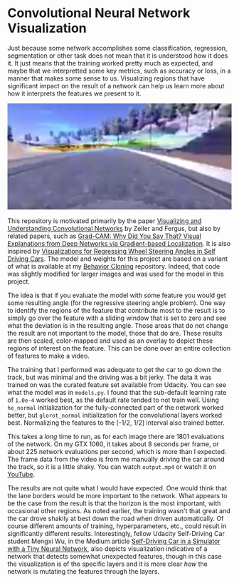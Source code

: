 # Convolutional Neural Network Visualization

Just because some network accomplishes some classification, regression,
segmentation or other task does not mean that it is understood how 
it does it.  It just means that the training worked pretty much as
expected, and maybe that we interpretted some key metrics, such as accuracy
or loss, in a manner that makes some sense to us.  Visualizing regions
that have significant impact on the result of a network can help us
learn more about how it interprets the features we present to it.

![Visualization](cnn_visualization.jpg)

This repository is motivated primarily by the paper 
[Visualizing and Understanding Convolutional Networks](https://arxiv.org/pdf/1311.2901.pdf)
by Zeiler and Fergus, but also by related papers, such as
[Grad-CAM: Why Did You Say That? Visual Explanations from Deep Networks via Gradient-based Localization](https://arxiv.org/pdf/1610.02391v1.pdf).  It is also inspired by 
[Visualizations for Regressing Wheel Steering Angles in Self Driving Cars](https://jacobgil.github.io/deeplearning/vehicle-steering-angle-visualizations).  The model and weights for this project are based
on a variant of what is available at my 
[Behavior Cloning](https://github.com/ColinShaw/python-behavior-cloning-simulator)
repository.  Indeed, that code was slightly modified for larger images and 
was used for the model in this project.

The idea is that if you evaluate the model with some feature you would
get some resulting angle (for the regressive steering angle problem).
One way to identify the regions of the feature that contribute most to
the result is to simply go over the feature with a sliding window that
is set to zero and see what the deviation is in the resulting angle. 
Those areas that do not change the result are not important to the model,
those that do are.  These results are then scaled, color-mapped and 
used as an overlay to depict these regions of interest on the feature.
This can be done over an entire collection of features to make a video.

The training that I performed was adequate to get the car to go down
the track, but was minimal and the driving was a bit jerky.  The
data it was trained on was the curated feature set available from
Udacity.  You can see what the model was in `models.py`.  I found that
the sub-default learning rate of `1.0e-4` worked best, as the default
rate tended to not train well.  Using `he_normal` initialization for the fully-connected
part of the network worked better, but `glorot_normal` initialization
for the convolutional layers worked best.  Normalizing the features to the
[-1/2, 1/2] interval also trained better.

This takes a _long_ time to run, as for each image there are 1801 
evaluations of the network.  On my GTX 1060, it takes about 8 seconds
per frame, or about 225 network evaluations per second, which is more
than I expected.  The frame data from the video is from me manually 
driving the car around the track, so it is a little shaky. You can
watch `output.mp4` or watch it on [YouTube](https://youtu.be/e7vb43f_ZxM).

The results are not quite what I would have expected.  One would think 
that the lane borders would be more important to the network.  What 
appears to be the case from the result is that the horizon is the most important,
with occasional other regions.  As noted earlier, the training wasn't that 
great and the car drove shakily at best down the road when driven
automatically.  Of course different amounts of training, hyperparameters, etc.,
could result in significantly different results.  Interestingly, fellow Udacity 
Self-Driving Car student Mengxi Wu, in the Medium article 
[Self-Driving Car in a Simulator with a Tiny Neural Network](https://medium.com/@xslittlegrass/self-driving-car-in-a-simulator-with-a-tiny-neural-network-13d33b871234#.82g84vogz),
also depicts visualization indicative of a network that detects somewhat unexpected
features, though in this case the visualization is of the specific layers
and it is more clear _how_ the network is mutating the features through
the layers.  
